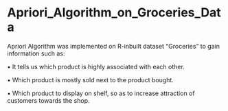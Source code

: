 # Apriori_Algorithm_on_Groceries_Data

Apriori Algorithm was implemented on R-inbuilt dataset “Groceries” to gain information such as:

•	It tells us which product is highly associated with each other.

•	Which product is mostly sold next to the product bought.

•	Which product to display on shelf, so as to increase attraction of customers towards the shop.
